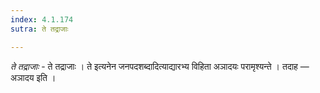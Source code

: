 ```yaml
---
index: 4.1.174
sutra: ते तद्राजाः

---
```

_ते तद्राजाः_ - ते तद्राजाः । ते इत्यनेन जनपदशब्दादित्याद्यारभ्य विहिता अञादयः परामृश्यन्ते । तदाह — अञादय इति । 
